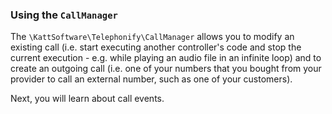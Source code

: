 ### Using the `CallManager`

The `\KattSoftware\Telephonify\CallManager` allows you to modify an existing call (i.e. start executing another controller's code and stop the current execution - e.g. while playing an audio file in an infinite loop) and to create an outgoing call (i.e. one of your numbers that you bought from your provider to call an external number, such as one of your customers).





Next, you will learn about call events.
